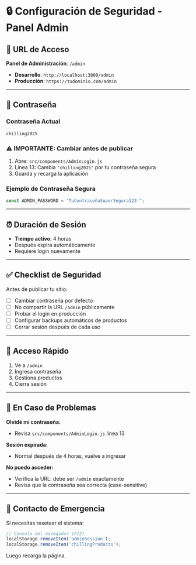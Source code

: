 # 🔒 Configuración de Seguridad - Panel Admin

## 📍 URL de Acceso

**Panel de Administración**: `/admin`

- **Desarrollo**: `http://localhost:3000/admin`
- **Producción**: `https://tudominio.com/admin`

---

## 🔑 Contraseña

### Contraseña Actual
```
chilling2025
```

### ⚠️ IMPORTANTE: Cambiar antes de publicar

1. Abre: `src/components/AdminLogin.js`
2. Línea 13: Cambia `"chilling2025"` por tu contraseña segura
3. Guarda y recarga la aplicación

### Ejemplo de Contraseña Segura
```javascript
const ADMIN_PASSWORD = "TuContraseñaSuperSegura123!";
```

---

## ⏰ Duración de Sesión

- **Tiempo activo**: 4 horas
- Después expira automáticamente
- Requiere login nuevamente

---

## ✅ Checklist de Seguridad

Antes de publicar tu sitio:

- [ ] Cambiar contraseña por defecto
- [ ] No compartir la URL `/admin` públicamente
- [ ] Probar el login en producción
- [ ] Configurar backups automáticos de productos
- [ ] Cerrar sesión después de cada uso

---

## 🎯 Acceso Rápido

1. Ve a `/admin`
2. Ingresa contraseña
3. Gestiona productos
4. Cierra sesión

---

## 🚨 En Caso de Problemas

**Olvidé mi contraseña:**
- Revisa `src/components/AdminLogin.js` línea 13

**Sesión expirada:**
- Normal después de 4 horas, vuelve a ingresar

**No puedo acceder:**
- Verifica la URL: debe ser `/admin` exactamente
- Revisa que la contraseña sea correcta (case-sensitive)

---

## 📱 Contacto de Emergencia

Si necesitas resetear el sistema:
```javascript
// Consola del navegador (F12)
localStorage.removeItem('adminSession');
localStorage.removeItem('chillingProducts');
```

Luego recarga la página.

